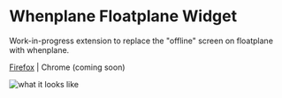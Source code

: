 # Whenplane Floatplane Widget
Work-in-progress extension to replace the "offline" screen on floatplane with whenplane.

[Firefox](https://addons.mozilla.org/en-US/firefox/addon/whenplane-floatplane-widget/)
| Chrome (coming soon)

![what it looks like](https://media.discordapp.net/attachments/1089075977591726090/1180336881179832433/image.png?ex=657d0d62&is=656a9862&hm=1ff5b6ce48a5be07a718f2b1248ad87d2d59dccaab2814723175e793bf36d3d2&=&format=webp&quality=lossless&width=1267&height=657)